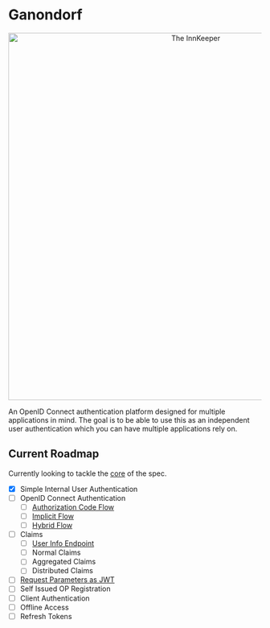 # Ganondorf

<p align="center">
  <img
    src="https://cloud.githubusercontent.com/assets/2657901/14548051/14e453f0-0279-11e6-9eaf-5e599c0d3c1d.png"
    width="730"
    alt="The InnKeeper"/>
</p>

An OpenID Connect authentication platform designed for multiple applications in
mind.  The goal is to be able to use this as an independent user authentication
which you can have multiple applications rely on.

## Current Roadmap

Currently looking to tackle the [core](http://openid.net/specs/openid-connect-core-1_0.html)
of the spec.

  - [x] Simple Internal User Authentication
  - [ ] OpenID Connect Authentication
    - [ ] [Authorization Code Flow](http://openid.net/specs/openid-connect-core-1_0.html#CodeFlowAuth)
    - [ ] [Implicit Flow](http://openid.net/specs/openid-connect-core-1_0.html#ImplicitFlowAuth)
    - [ ] [Hybrid Flow](http://openid.net/specs/openid-connect-core-1_0.html#HybridFlowAuth)
  - [ ] Claims
    - [ ] [User Info Endpoint](http://openid.net/specs/openid-connect-core-1_0.html#UserInfo) 
    - [ ] Normal Claims
    - [ ] Aggregated Claims
    - [ ] Distributed Claims
  - [ ] [Request Parameters as JWT](http://openid.net/specs/openid-connect-core-1_0.html#JWTRequests)
  - [ ] Self Issued OP Registration
  - [ ] Client Authentication
  - [ ] Offline Access
  - [ ] Refresh Tokens
